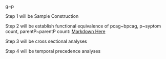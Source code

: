 g~p

Step 1 will be Sample Construction

Step 2 will be establish functional equivalence of pcag~bpcag, p~syptom count, parentP~parentP count: 
[Markdown Here](https://github.com/WilliamsPanLab/gp/blob/master/FunctionalEquivalence.md)

Step 3 will be cross sectional analyses

Step 4 will be temporal precedence analyses
